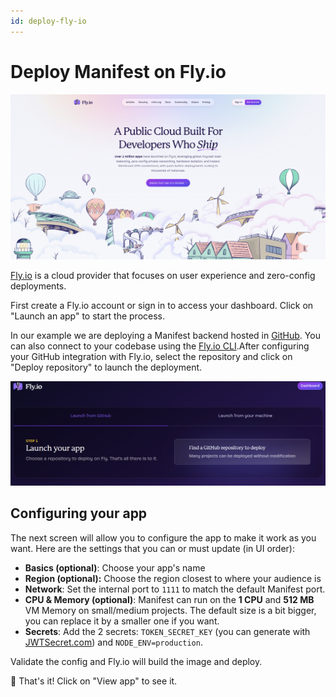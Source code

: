 ```yaml
---
id: deploy-fly-io
---
```


# Deploy Manifest on Fly.io

![Fly.io homepage](./assets/images/deploy/flyhome.png)

[Fly.io](https://fly.io) is a cloud provider that focuses on user experience and zero-config deployments.

First create a Fly.io account or sign in to access your dashboard. Click on "Launch an app" to start the process.

In our example we are deploying a Manifest backend hosted in [GitHub](https://github.com/). You can also connect to your codebase using the [Fly.io CLI](https://fly.io/docs/flyctl/install/).After configuring your GitHub integration with Fly.io, select the repository and click on "Deploy repository" to launch the deployment.

![Fly.io new app](./assets/images/deploy/fly1.png)

## Configuring your app

The next screen will allow you to configure the app to make it work as you want. Here are the settings that you can or must update (in UI order):

- **Basics (optional)**: Choose your app's name
- **Region (optional):** Choose the region closest to where your audience is
- **Network**: Set the internal port to `1111` to match the default Manifest port.
- **CPU & Memory (optional)**: Manifest can run on the **1 CPU** and **512 MB** VM Memory on small/medium projects. The default size is a bit bigger, you can replace it by a smaller one if you want.
- **Secrets**: Add the 2 secrets: `TOKEN_SECRET_KEY` (you can generate with [JWTSecret.com](https://jwtsecret.com/generate)) and `NODE_ENV=production`.

Validate the config and Fly.io will build the image and deploy.

🎉 That's it! Click on "View app" to see it.
